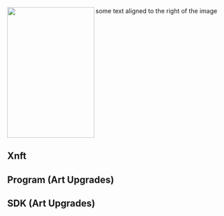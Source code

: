 <img src="/xnft/public/assets/re-smol.gif" align="left" width="200" height="300"/>
some text aligned to the right of the image
<br clear="left"/>


## Xnft

## Program (Art Upgrades)

## SDK (Art Upgrades)
